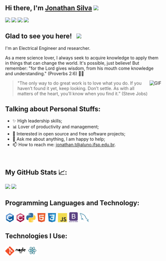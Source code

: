 ## Hi there, I'm <a href="https://www.github.com/JonathanTSilva/" target="_blank">Jonathan Silva</a> <img src="https://media.giphy.com/media/hvRJCLFzcasrR4ia7z/giphy.gif" width="25px">

[![](https://img.shields.io/badge/GitHub-100000?style=for-the-badge&logo=github&logoColor=white)](https://www.github.com/JonathanTSilva/)
[![](https://img.shields.io/badge/linkedin-%230077B5.svg?&style=for-the-badge&logo=linkedin&logoColor=white)](https://www.linkedin.com/in/JonathanTSilva/)
[![](https://img.shields.io/badge/YouTube-FF0000?style=for-the-badge&logo=youtube&logoColor=white)](https://www.youtube.com/channel/UCEqsLtzTIW-M81vMbQ8msnQ/featured)
[![](https://img.shields.io/badge/Gmail-D14836?style=for-the-badge&logo=gmail&logoColor=white)](mailto:jonathan.t@aluno.ifsp.edu.br)

## Glad to see you here! &nbsp; [![](https://views.whatilearened.today/views/github/JonathanTSilva/JonathanTSilva.svg)](http://github.com/JonathanTSilva/JonathanTSilva)

I'm an Electrical Engineer and researcher.

As a mere science lover, I always seek to acquire knowledge to apply them in things that can change the world. It's possible, just believe! But remember: "for the Lord gives wisdom, from his mouth come knowledge and understanding." (Proverbs 2:6) 🙏🏻

<img align="right" alt="GIF" src="https://media.giphy.com/media/w60Q8TMl92U5hCq3Zb/giphy.gif" height="310" />

>"The only way to do great work is to love what you do. If you haven’t found it yet, keep looking. Don’t settle. As with all matters of the heart, you’ll know when you find it.” (Steve Jobs)

## Talking about Personal Stuffs:
* ✨ High leadership skills;
* 📊 Lover of productivity and management;
* 🤝 Interested in open source and free software projects;
* 💬 Ask me about anything, I am happy to help;
* 📫 How to reach me: jonathan.t@aluno.ifsp.edu.br.

</br>

## My GitHub Stats 📈:
<p>
  <img height="180em" src="https://github-readme-stats.vercel.app/api?username=JonathanTSilva&show_icons=true&hide_border=true&&count_private=true&include_all_commits=true" />
  <img height="180em" src="https://github-readme-stats.vercel.app/api/top-langs/?username=JonathanTSilva&exclude_repo=KNN-Image-Classification&show_icons=true&hide_border=true&layout=compact&langs_count=8"/>
</p>

## Programming Languages and Technology:
<img src = 'https://github.com/JonathanTSilva/JonathanTSilva/blob/main/Images/c-original.svg' width='30'/> <img src = 'https://github.com/JonathanTSilva/JonathanTSilva/blob/main/Images/cpp.svg' width='30'/> <img src = 'https://github.com/JonathanTSilva/JonathanTSilva/blob/main/Images/python2.png' height='30'/>  <img src = 'https://github.com/JonathanTSilva/JonathanTSilva/blob/main/Images/html.svg' width='30'/> <img src = 'https://github.com/JonathanTSilva/JonathanTSilva/blob/main/Images/css.svg' width='30'/> <img src = 'https://github.com/JonathanTSilva/JonathanTSilva/blob/main/Images/js.svg' width='30'/> <img src = 'https://github.com/JonathanTSilva/JonathanTSilva/blob/main/Images/bootstrap.svg' width='33'/> <img src = 'https://github.com/JonathanTSilva/JonathanTSilva/blob/main/Images/sql.svg' width='30'/> 
 
## Technologies I Use:
<img src = 'https://github.com/JonathanTSilva/JonathanTSilva/blob/main/Images/git.svg' width='30'/> <img src = 'https://github.com/JonathanTSilva/JonathanTSilva/blob/main/Images/nodejs.svg' width='33'/> <img src = 'https://github.com/JonathanTSilva/JonathanTSilva/blob/main/Images/react.svg' width='33'/>

<!--**JonathanTSilva/JonathanTSilva** is a ✨ _special_ ✨ repository because its `README.md` (this file) appears on your GitHub profile.

Here are some ideas to get you started:

- 🔭 I’m currently working on ...
- 🌱 I’m currently learning ...
- 👯 I’m looking to collaborate on ...
- 🤔 I’m looking for help with ...
- 💬 Ask me about ...
- 📫 How to reach me: ...
- 😄 Pronouns: ...
- ⚡ Fun fact: ...

<a href="https://stackoverflow.com/help/badges/51/python?userid=562769"><img src = 'https://github.com/MarikIshtar007/MarikIshtar007/blob/master/images/python2.png' height='30'/></a>
<img src = 'https://github.com/MarikIshtar007/MarikIshtar007/blob/master/images/sql.svg' width='30'/>
<img src = 'https://github.com/MarikIshtar007/MarikIshtar007/blob/master/images/html.svg' width='30'/>
<img src = 'https://github.com/MarikIshtar007/MarikIshtar007/blob/master/images/js.svg' width='30'/>
<img src = 'https://github.com/MarikIshtar007/MarikIshtar007/blob/master/images/css.svg' width='30'/>
<img src = 'https://github.com/MarikIshtar007/MarikIshtar007/blob/master/images/bootstrap.svg' width='33'/>
<img src = 'https://github.com/MarikIshtar007/MarikIshtar007/blob/master/images/git.svg' width='30'/>

-->

